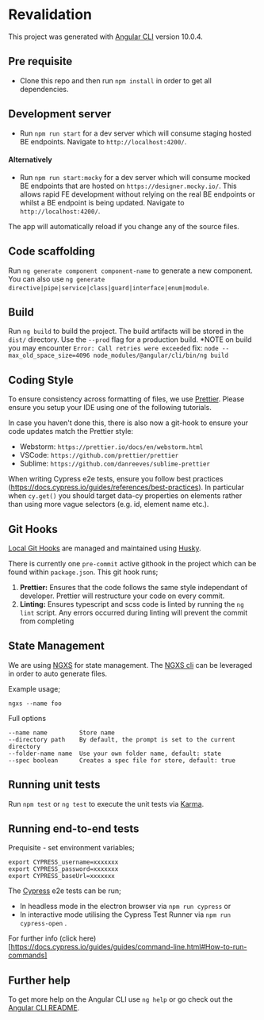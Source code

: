 # Revalidation

This project was generated with [Angular CLI](https://github.com/angular/angular-cli) version 10.0.4.

## Pre requisite

- Clone this repo and then run `npm install` in order to get all dependencies.

## Development server

- Run `npm run start` for a dev server which will consume staging hosted BE endpoints. Navigate to `http://localhost:4200/`.

#### Alternatively

- Run `npm run start:mocky` for a dev server which will consume mocked BE endpoints that are hosted on `https://designer.mocky.io/`.
  This allows rapid FE development without relying on the real BE endpoints or whilst a BE endpoint is being updated. Navigate to `http://localhost:4200/`.

The app will automatically reload if you change any of the source files.

## Code scaffolding

Run `ng generate component component-name` to generate a new component. You can also use `ng generate directive|pipe|service|class|guard|interface|enum|module`.

## Build

Run `ng build` to build the project. The build artifacts will be stored in the `dist/` directory. Use the `--prod` flag for a production build.
\*NOTE on build you may encounter `Error: Call retries were exceeded`
fix: `node --max_old_space_size=4096 node_modules/@angular/cli/bin/ng build`

## Coding Style

To ensure consistency across formatting of files, we use [Prettier](https://prettier.io/). Please ensure you setup your IDE using one of the following tutorials.

In case you haven't done this, there is also now a git-hook to ensure your code updates match the Prettier style:

- Webstorm: `https://prettier.io/docs/en/webstorm.html`
- VSCode: `https://github.com/prettier/prettier`
- Sublime: `https://github.com/danreeves/sublime-prettier`

When writing Cypress e2e tests, ensure you follow best practices (https://docs.cypress.io/guides/references/best-practices). In particular when `cy.get()` you should target data-cy properties on elements rather than using more vague selectors (e.g. id, element name etc.).

## Git Hooks

[Local Git Hooks](https://www.atlassian.com/git/tutorials/git-hooks) are managed and maintained using [Husky](https://github.com/typicode/husky).

There is currently one `pre-commit` active githook in the project which can be found within `package.json`. This git hook runs;

1.  **Prettier:** Ensures that the code follows the same style independant of developer. Prettier will restructure your code on every commit.
2.  **Linting:** Ensures typescript and scss code is linted by running the `ng lint` script. Any errors occurred during linting will prevent the commit from completing

## State Management

We are using [NGXS](https://www.ngxs.io/) for state management. The [NGXS cli](https://www.ngxs.io/plugins/cli) can be leveraged in order to auto generate files.

Example usage;

```
ngxs --name foo
```

Full options

```
--name name         Store name
--directory path    By default, the prompt is set to the current directory
--folder-name name  Use your own folder name, default: state
--spec boolean      Creates a spec file for store, default: true
```

## Running unit tests

Run `npm test` or `ng test` to execute the unit tests via [Karma](https://karma-runner.github.io).

## Running end-to-end tests

Prequisite - set environment variables;

```
export CYPRESS_username=xxxxxxx
export CYPRESS_password=xxxxxxx
export CYPRESS_baseUrl=xxxxxxx
```

The [Cypress](https://www.cypress.io) e2e tests can be run;

- In headless mode in the electron browser via `npm run cypress` or
- In interactive mode utilising the Cypress Test Runner via `npm run cypress-open` .

For further info (click here)[https://docs.cypress.io/guides/guides/command-line.html#How-to-run-commands]

## Further help

To get more help on the Angular CLI use `ng help` or go check out the [Angular CLI README](https://github.com/angular/angular-cli/blob/master/README.md).
